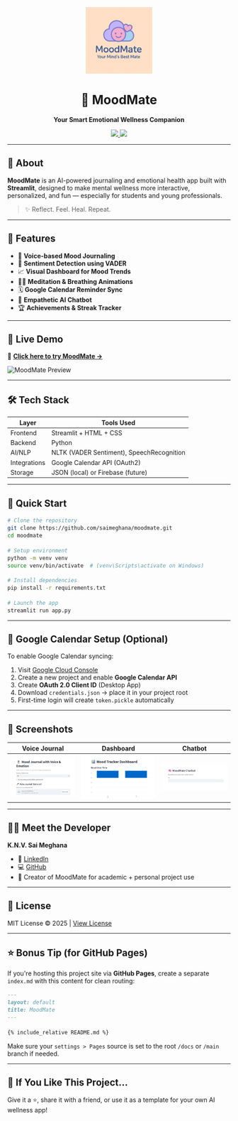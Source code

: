 
<p align="center">
  <img src="assets/logo.png" width="150" alt="MoodMate Logo" />
</p>

<h1 align="center">🌈 MoodMate</h1>
<p align="center"><b>Your Smart Emotional Wellness Companion</b></p>

<p align="center">
  <a href="https://moodmate.streamlit.app" target="_blank">
    <img src="https://img.shields.io/badge/🚀%20Live%20App-MoodMate-6c63ff?style=for-the-badge" />
  </a>
  <a href="https://github.com/saimeghana/moodmate" target="_blank">
    <img src="https://img.shields.io/github/stars/saimeghana/moodmate?style=for-the-badge" />
  </a>
  <br />
</p>

---

## 🧠 About

**MoodMate** is an AI-powered journaling and emotional health app built with **Streamlit**, designed to make mental wellness more interactive, personalized, and fun — especially for students and young professionals.

> ✨ Reflect. Feel. Heal. Repeat.

---

## 🌟 Features

- 🎤 **Voice-based Mood Journaling**
- 🧠 **Sentiment Detection using VADER**
- 📈 **Visual Dashboard for Mood Trends**
- 🧘‍♀️ **Meditation & Breathing Animations**
- 🗓️ **Google Calendar Reminder Sync**
- 🤖 **Empathetic AI Chatbot**
- 🏆 **Achievements & Streak Tracker**

---

## 🎯 Live Demo

🔗 **[Click here to try MoodMate →](https://moodmate.streamlit.app)**

![MoodMate Preview](assets/screens/demo.png)

---

## 🛠️ Tech Stack

| Layer       | Tools Used                                |
|-------------|--------------------------------------------|
| Frontend    | Streamlit + HTML + CSS                     |
| Backend     | Python                                     |
| AI/NLP      | NLTK (VADER Sentiment), SpeechRecognition  |
| Integrations| Google Calendar API (OAuth2)               |
| Storage     | JSON (local) or Firebase (future)          |

---

## 🚀 Quick Start

```bash
# Clone the repository
git clone https://github.com/saimeghana/moodmate.git
cd moodmate

# Setup environment
python -m venv venv
source venv/bin/activate  # (venv\Scripts\activate on Windows)

# Install dependencies
pip install -r requirements.txt

# Launch the app
streamlit run app.py
```

---

## 🔐 Google Calendar Setup (Optional)

To enable Google Calendar syncing:

1. Visit [Google Cloud Console](https://console.cloud.google.com)
2. Create a new project and enable **Google Calendar API**
3. Create **OAuth 2.0 Client ID** (Desktop App)
4. Download `credentials.json` → place it in your project root
5. First-time login will create `token.pickle` automatically

---

## 📸 Screenshots

| Voice Journal | Dashboard | Chatbot |
|---------------|-----------|---------|
| ![](assets/screens/journal.png) | ![](assets/screens/dashboard.png) | ![](assets/screens/chatbot.png) |

---

## 🙋‍♀️ Meet the Developer

**K.N.V. Sai Meghana**

- 💼 [LinkedIn](https://www.linkedin.com/in/naga-venkata-sai-meghana-kovvada131b51259)
- 💻 [GitHub](https://github.com/saimeghana)
- 🧠 Creator of MoodMate for academic + personal project use

---

## 📄 License

MIT License © 2025 | [View License](LICENSE)

---

## ⭐ Bonus Tip (for GitHub Pages)

If you're hosting this project site via **GitHub Pages**, create a separate `index.md` with this content for clean routing:

```markdown
---
layout: default
title: MoodMate
---

{% include_relative README.md %}
```

Make sure your `settings > Pages` source is set to the root `/docs` or `/main` branch if needed.

---

## 💖 If You Like This Project...

Give it a ⭐, share it with a friend, or use it as a template for your own AI wellness app!
